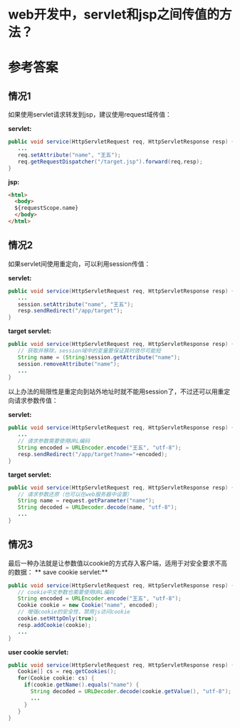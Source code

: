 # web开发中，servlet和jsp之间传值的方法？

# 参考答案

## 情况1
如果使用servlet请求转发到jsp，建议使用request域传值：

**servlet:**
```java
public void service(HttpServletRequest req, HttpServletResponse resp) {
   ...
   req.setAttribute("name", "王五");
   req.getRequestDispatcher("/target.jsp").forward(req,resp);
}
```

**jsp:**
```html
<html>
  <body>
  ${requestScope.name}
  </body>
</html>
```

## 情况2
如果servlet间使用重定向，可以利用session传值：

**servlet:**
```java
public void service(HttpServletRequest req, HttpServletResponse resp) {
   ...   
   session.setAttribute("name", "王五");
   resp.sendRedirect("/app/target");
}
```

**target servlet:**
```java
public void service(HttpServletRequest req, HttpServletResponse resp) {
   // 获取并移除，session域中的变量要保证其时效尽可能短
   String name = (String)session.getAttribute("name"); 
   session.removeAttribute("name");
   ...
}
```

以上办法的局限性是重定向到站外地址时就不能用session了，不过还可以用重定向请求参数传值：

**servlet:**
```java
public void service(HttpServletRequest req, HttpServletResponse resp) {
   ...
   // 请求参数需要使用URL编码
   String encoded = URLEncoder.encode("王五", "utf-8");
   resp.sendRedirect("/app/target?name="+encoded);
}
```

**target servlet:**
```java
public void service(HttpServletRequest req, HttpServletResponse resp) {
   // 请求参数还原（也可以在web服务器中设置）
   String name = request.getParameter("name");
   String decoded = URLDecoder.decode(name, "utf-8");
   ...
}
```

## 情况3
最后一种办法就是让参数值以cookie的方式存入客户端，适用于对安全要求不高的数据：
** save cookie servlet:**
```java
public void service(HttpServletRequest req, HttpServletResponse resp) {
   // cookie中文参数也需要使用URL编码
   String encoded = URLEncoder.encode("王五", "utf-8");
   Cookie cookie = new Cookie("name", encoded);
   // 增强cookie的安全性，禁用js访问cookie
   cookie.setHttpOnly(true);
   resp.addCookie(cookie);
   ...
}
```

**user cookie servlet:**
```java
public void service(HttpServletRequest req, HttpServletResponse resp) {
   Cookie[] cs = req.getCookies();
   for(Cookie cookie: cs) {
     if(cookie.getName().equals("name") {
       String decoded = URLDecoder.decode(cookie.getValue(), "utf-8");
       ...
     }
   }   
}
```












